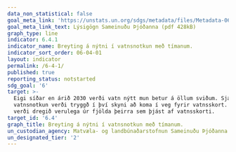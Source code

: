 ```yaml
---
data_non_statistical: false
goal_meta_link: 'https://unstats.un.org/sdgs/metadata/files/Metadata-06-04-01.pdf'
goal_meta_link_text: Lýsigögn Sameinuðu Þjóðanna (pdf 428kB)
graph_type: line
indicator: 6.4.1
indicator_name: Breyting á nýtni í vatnsnotkun með tímanum.
indicator_sort_order: 06-04-01
layout: indicator
permalink: /6-4-1/
published: true
reporting_status: notstarted
sdg_goal: '6'
target: >-
  Eigi síðar en árið 2030 verði vatn nýtt mun betur á öllum sviðum. Sjálfbær
  vatnsnotkun verði tryggð í því skyni að koma í veg fyrir vatnsskort. Jafnframt
  verði dregið verulega úr fjölda þeirra sem þjást af vatnsskorti.
target_id: '6.4'
graph_title: Breyting á nýtni í vatnsnotkun með tímanum.
un_custodian_agency: Matvæla- og landbúnaðarstofnun Sameinuðu Þjóðanna (FAO)
un_designated_tier: '2'
---
```


